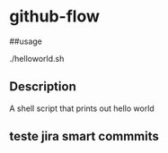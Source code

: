 # github-flow

##usage

./helloworld.sh

## Description

A shell script that prints out hello world

## teste jira smart commmits

